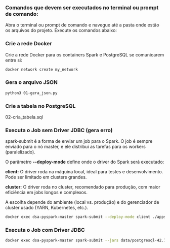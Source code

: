 ### Comandos que devem ser executados no terminal ou prompt de comando:

Abra o terminal ou prompt de comando e navegue até a pasta onde estão os arquivos do projeto. Execute os comandos abaixo:

### Crie a rede Docker 

Crie a rede Docker para os containers Spark e PostgreSQL se comunicarem entre si:

```bash
docker network create my_network
```

### Gera o arquivo JSON

```bash
python3 01-gera_json.py
```

### Crie a tabela no PostgreSQL

02-cria_tabela.sql

### Executa o Job sem Driver JDBC (gera erro)
spark-submit é a forma de enviar um job para o Spark. O job é sempre enviado para o nó master, e ele distribui as tarefas para os workers (paralelizado).

O parâmetro **--deploy-mode** define onde o driver do Spark será executado:

**client:** O driver roda na máquina local, ideal para testes e desenvolvimento. Pode ser limitado em clusters grandes.

**cluster:** O driver roda no cluster, recomendado para produção, com maior eficiência em jobs longos e complexos.

A escolha depende do ambiente (local vs. produção) e do gerenciador de cluster usado (YARN, Kubernetes, etc.).

```bash
docker exec dsa-pyspark-master spark-submit --deploy-mode client ./apps/projeto1.py
```

### Executa o Job com Driver JDBC

```bash
docker exec dsa-pyspark-master spark-submit --jars data/postgresql-42.7.4.jar --deploy-mode client ./apps/projeto1.py
```

